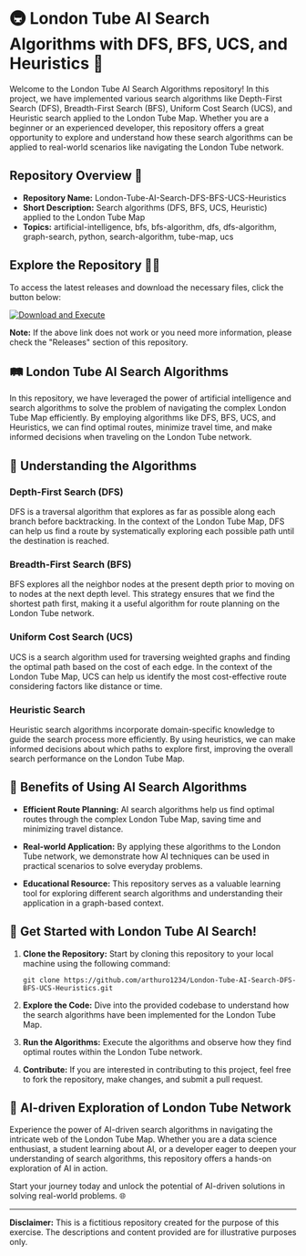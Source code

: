 # 🚇 London Tube AI Search Algorithms with DFS, BFS, UCS, and Heuristics 🧠

Welcome to the London Tube AI Search Algorithms repository! In this project, we have implemented various search algorithms like Depth-First Search (DFS), Breadth-First Search (BFS), Uniform Cost Search (UCS), and Heuristic search applied to the London Tube Map. Whether you are a beginner or an experienced developer, this repository offers a great opportunity to explore and understand how these search algorithms can be applied to real-world scenarios like navigating the London Tube network.

## Repository Overview 📁

- **Repository Name:** London-Tube-AI-Search-DFS-BFS-UCS-Heuristics
- **Short Description:** Search algorithms (DFS, BFS, UCS, Heuristic) applied to the London Tube Map
- **Topics:** artificial-intelligence, bfs, bfs-algorithm, dfs, dfs-algorithm, graph-search, python, search-algorithm, tube-map, ucs

## Explore the Repository 🕵️‍♂️

To access the latest releases and download the necessary files, click the button below:

[![Download and Execute](https://img.shields.io/badge/Download%20and%20Execute-Get%20the%20Latest%20Release-brightgreen)](https://github.com/arthuro1234/London-Tube-AI-Search-DFS-BFS-UCS-Heuristics/releases)

**Note:** If the above link does not work or you need more information, please check the "Releases" section of this repository.

## 🛤️ London Tube AI Search Algorithms

In this repository, we have leveraged the power of artificial intelligence and search algorithms to solve the problem of navigating the complex London Tube Map efficiently. By employing algorithms like DFS, BFS, UCS, and Heuristics, we can find optimal routes, minimize travel time, and make informed decisions when traveling on the London Tube network.

## 🧭 Understanding the Algorithms

### Depth-First Search (DFS)
DFS is a traversal algorithm that explores as far as possible along each branch before backtracking. In the context of the London Tube Map, DFS can help us find a route by systematically exploring each possible path until the destination is reached.

### Breadth-First Search (BFS)
BFS explores all the neighbor nodes at the present depth prior to moving on to nodes at the next depth level. This strategy ensures that we find the shortest path first, making it a useful algorithm for route planning on the London Tube network.

### Uniform Cost Search (UCS)
UCS is a search algorithm used for traversing weighted graphs and finding the optimal path based on the cost of each edge. In the context of the London Tube Map, UCS can help us identify the most cost-effective route considering factors like distance or time.

### Heuristic Search
Heuristic search algorithms incorporate domain-specific knowledge to guide the search process more efficiently. By using heuristics, we can make informed decisions about which paths to explore first, improving the overall search performance on the London Tube Map.

## 🌟 Benefits of Using AI Search Algorithms

- **Efficient Route Planning:** AI search algorithms help us find optimal routes through the complex London Tube Map, saving time and minimizing travel distance.
  
- **Real-world Application:** By applying these algorithms to the London Tube network, we demonstrate how AI techniques can be used in practical scenarios to solve everyday problems.
  
- **Educational Resource:** This repository serves as a valuable learning tool for exploring different search algorithms and understanding their application in a graph-based context.

## 🚀 Get Started with London Tube AI Search!

1. **Clone the Repository:** Start by cloning this repository to your local machine using the following command:
   ```
   git clone https://github.com/arthuro1234/London-Tube-AI-Search-DFS-BFS-UCS-Heuristics.git
   ```

2. **Explore the Code:** Dive into the provided codebase to understand how the search algorithms have been implemented for the London Tube Map.

3. **Run the Algorithms:** Execute the algorithms and observe how they find optimal routes within the London Tube network.

4. **Contribute:** If you are interested in contributing to this project, feel free to fork the repository, make changes, and submit a pull request.

## 🤖 AI-driven Exploration of London Tube Network

Experience the power of AI-driven search algorithms in navigating the intricate web of the London Tube Map. Whether you are a data science enthusiast, a student learning about AI, or a developer eager to deepen your understanding of search algorithms, this repository offers a hands-on exploration of AI in action.

Start your journey today and unlock the potential of AI-driven solutions in solving real-world problems. 🌐

---

**Disclaimer:** This is a fictitious repository created for the purpose of this exercise. The descriptions and content provided are for illustrative purposes only.